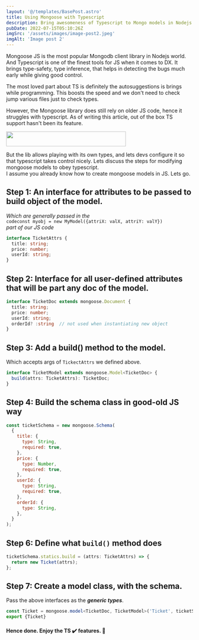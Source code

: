 ```yaml
---
layout: '@/templates/BasePost.astro'
title: Using Mongoose with Typescript
description: Bring awesomeness of Typescript to Mongo models in Nodejs.
pubDate: 2022-07-15T05:10:26Z
imgSrc: '/assets/images/image-post2.jpeg'
imgAlt: 'Image post 2'
---
```


Mongoose JS is the most popular Mongodb client library in Nodejs world. And Typescript is one of the finest tools for JS when it comes to DX. It brings type-safety, type inference, that helps in detecting the bugs much early while giving good control.

The most loved part about TS is definitely the autosuggestions is brings while programming. This boosts the speed and we don't need to check jump various files just to check types.

However, the Mongoose library does still rely on older JS code, hence it struggles with typescript. As of writing this article, out of the box TS support hasn't been its feature.

<img src="https://c.tenor.com/TusYHe0TnnwAAAAC/frustrated-big-bang.gif" width="80%" height="40" class = "mx-auto"  />

But the lib allows playing with its own types, and lets devs configure it so that typescript takes control nicely. Lets discuss the steps for modifying mongoose models to obey typescript.<br>
I assume you already know how to create mongoose models in JS. Lets go.

## Step 1: An interface for attributes to be passed to build object of the model.
*Which are generally passed in the*<br> `codeconst myobj = new MyModel({attriX: valX, attriY: valY})` <br>
*part of our JS code*

```typescript
interface TicketAttrs {
  title: string;
  price: number;
  userId: string;
}
```

## Step 2: Interface for all user-defined attributes that will be part any doc of the model.
```typescript
interface TicketDoc extends mongoose.Document {
  title: string;
  price: number;
  userId: string;
  orderId? :string  // not used when instantiating new object
}
```

## Step 3: Add a build() method to the model.
Which accepts args of `TickectAttrs` we defined above.
```typescript
interface TicketModel extends mongoose.Model<TicketDoc> {
  build(attrs: TicketAttrs): TicketDoc;
}
```

## Step 4: Build the schema class in good-old JS way
```javascript
const ticketSchema = new mongoose.Schema(
  {
    title: {
      type: String,
      required: true,
    },
    price: {
      type: Number,
      required: true,
    },
    userId: {
      type: String,
      required: true,
    },
    orderId: {
      type: String,
    },
  }
);
```

## Step 6: Define what `build()` method does
```typescript
ticketSchema.statics.build = (attrs: TicketAttrs) => {
  return new Ticket(attrs);
};
```

## Step 7: Create a model class, with the schema.
Pass the above interfaces as the ***generic types***.
```typescript
const Ticket = mongoose.model<TicketDoc, TicketModel>('Ticket', ticketSchema);
export {Ticket}
```

#### Hence done. Enjoy the TS ✔️ features. 🎉
